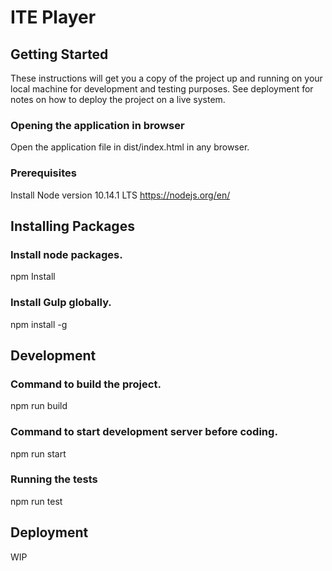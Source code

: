 # ITE Player

## Getting Started

These instructions will get you a copy of the project up and running on your local machine for development and testing purposes. See deployment for notes on how to deploy the project on a live system.

### Opening the application in browser

Open the application file in dist/index.html in any browser.

### Prerequisites

Install Node version 10.14.1 LTS
https://nodejs.org/en/

## Installing Packages

### Install node packages.

npm Install

### Install Gulp globally.

npm install -g

## Development

### Command to build the project.

npm run build

### Command to start development server before coding.

npm run start

### Running the tests

npm run test

## Deployment

WIP